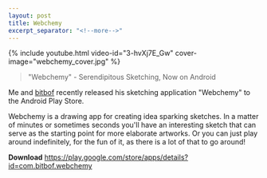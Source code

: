 ```yaml
---
layout: post
title: Webchemy
excerpt_separator: "<!--more-->"
---
```


{% include youtube.html video-id="3-hvXj7E_Gw" cover-image="webchemy_cover.jpg" %}

> "Webchemy" - Serendipitous Sketching, Now on Android

Me and [bitbof](http://bitbof.com/ "bitbof") recently released his sketching application "Webchemy" to the&nbsp;Android&nbsp;Play Store.

Webchemy is a drawing app for creating idea sparking sketches. In a matter of minutes or sometimes seconds you'll have an interesting sketch that can serve as the starting point for more elaborate artworks. Or you can just play around indefinitely, for the fun of it, as there is a lot of that to go around!

**Download**
<https://play.google.com/store/apps/details?id=com.bitbof.webchemy>